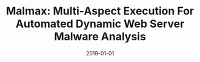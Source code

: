 ---
title: "Malmax: Multi-Aspect Execution For Automated Dynamic Web Server Malware Analysis"
date: 2019-01-01
venue: "Proceedings of the 2019 ACM SIGSAC Conference on Computer and Communications Security, CCS 2019, London, UK, November 11-15, 2019"
paperurl: https://doi.org/10.1145/3319535.3363199
authors: "Abbas NaderiAfooshteh, Yonghwi Kwon, Anh NguyenTuong, Ali RazmjooQalaei, MohammadReza ZamiriGourabi and Jack W Davidson"
awards: ""
---